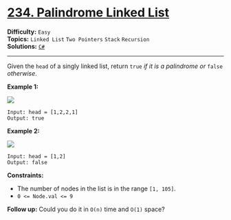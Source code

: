 # [234. Palindrome Linked List](https://leetcode.com/problems/palindrome-linked-list/)

**Difficulty:** `Easy`  
**Topics:** `Linked List` `Two Pointers` `Stack` `Recursion`  
**Solutions:** [`C#`](../../src/csharp/challenges/Problems/PalindromeLinkedList.cs)  

---

Given the `head` of a singly linked list, return `true` *if it is a* *palindrome* *or* `false` *otherwise*.

**Example 1:**

![](https://assets.leetcode.com/uploads/2021/03/03/pal1linked-list.jpg)

```
Input: head = [1,2,2,1]
Output: true
```

**Example 2:**

![](https://assets.leetcode.com/uploads/2021/03/03/pal2linked-list.jpg)

```
Input: head = [1,2]
Output: false
```

**Constraints:**

* The number of nodes in the list is in the range `[1, 105]`.
* `0 <= Node.val <= 9`

**Follow up:** Could you do it in `O(n)` time and `O(1)` space?